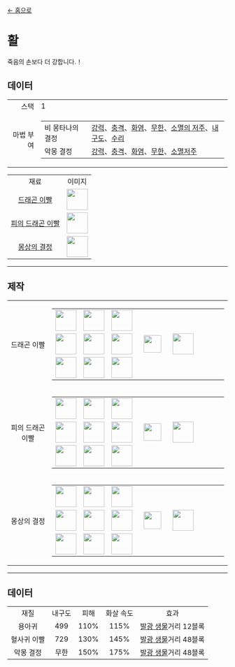 [← 홈으로](../)
# 활
죽음의 손보다 더 강합니다.！

## 데이터
<table>
    <tr><td align="end">스택</td><td>1</td></tr>
    <tr><td align="end">마법 부여</td><td>
        <table>
            <tr><td>비 몽타나의 결정</td><td><a href="https://minecraft.fandom.com/zh/wiki/강력">강력</a>、<a href="https://minecraft.fandom.com/zh/wiki/충격">충격</a>、<a href="https://minecraft.fandom.com/zh/wiki/화염">화염</a>、<a href="https://minecraft.fandom.com/zh/wiki/무한">무한</a>、<a href="https://minecraft.fandom.com/zh/wiki/소멸의_저주">소멸의 저주</a>、<a href="https://minecraft.fandom.com/zh/wiki/내구도">내구도</a>、<a href="https://minecraft.fandom.com/zh/wiki/수리">수리</a></td></tr>
            <tr><td>악몽 결정</td><td><a href="https://minecraft.fandom.com/zh/wiki/강력">강력</a>、<a href="https://minecraft.fandom.com/zh/wiki/충격">충격</a>、<a href="https://minecraft.fandom.com/zh/wiki/화염">화염</a>、<a href="https://minecraft.fandom.com/zh/wiki/무한">무한</a>、<a href="https://minecraft.fandom.com/zh/wiki/소멸저주">소멸저주</a></td></tr>
        </table>
    </td></tr>
</table>
<table>
    <tr><td align="center">재료</td><td align="center">이미지</td></tr>
    <tr><td align="center"><a href="dragon_tooth.md">드래곤 이빨</a></td><td><img src="https://i.imgur.com/OG1BKLZ.gif" height="48"/></td></tr>
    <tr><td align="center"><a href="dragon_blood_tooth.md">피의 드래곤 이빨</a></td><td><img src="https://i.imgur.com/4Nnxagh.gif" height="48"/></td></tr>
    <tr><td align="center"><a href="nightmare_crystal.md">몽상의 결정</a></td><td><img src="https://i.imgur.com/OpjZs4m.gif" height="48"/></td></tr>
</table>

---

## 제작
<table>
    <tr>
        <td align="center">드래곤 이빨</td>
        <td>
            <table>
                <tr><td><img src="https://i.imgur.com/hhnlgTn.png" width="48"/></td><td><img src="https://i.imgur.com/ZJn6ZOj.png" width="48"/></td><td><img src="https://i.imgur.com/LIPKsQF.png" width="48"/></td><td colspan="3"></td></tr>
                <tr><td><img src="https://i.imgur.com/ZJn6ZOj.png" width="48"/></td><td><img src="https://i.imgur.com/wl43BjZ.png" width="48"/></td><td><img src="https://i.imgur.com/LIPKsQF.png" width="48"/></td><td width="70" align="center"><img src="https://i.imgur.com/VE0KqIE.png" width="40"/></td><td><img src="https://i.imgur.com/McmJvMr.png" width="48"/></td><td width="70"></td></tr>
                <tr><td><img src="https://i.imgur.com/hhnlgTn.png" width="48"/></td><td><img src="https://i.imgur.com/ZJn6ZOj.png" width="48"/></td><td><img src="https://i.imgur.com/LIPKsQF.png" width="48"/></td><td colspan="3"></td></tr>
            </table>
        </td>
    </tr>
    <tr>
        <td align="center">피의 드래곤 이빨</td>
        <td>
            <table>
                <tr><td><img src="https://i.imgur.com/IWZz8YM.png" width="48"/></td><td><img src="https://i.imgur.com/DWX8hfU.png" width="48"/></td><td><img src="https://i.imgur.com/LIPKsQF.png" width="48"/></td><td colspan="3"></td></tr>
                <tr><td><img src="https://i.imgur.com/DWX8hfU.png" width="48"/></td><td><img src="https://i.imgur.com/wl43BjZ.png" width="48"/></td><td><img src="https://i.imgur.com/LIPKsQF.png" width="48"/></td><td width="70" align="center"><img src="https://i.imgur.com/VE0KqIE.png" width="40"/></td><td><img src="https://i.imgur.com/etdRtZf.png" width="48"/></td><td width="70"></td></tr>
                <tr><td><img src="https://i.imgur.com/IWZz8YM.png" width="48"/></td><td><img src="https://i.imgur.com/DWX8hfU.png" width="48"/></td><td><img src="https://i.imgur.com/LIPKsQF.png" width="48"/></td><td colspan="3"></td></tr>
            </table>
        </td>
    </tr>
    <tr>
        <td align="center">몽상의 결정</td>
        <td>
            <table>
                <tr><td><img src="https://i.imgur.com/DWX8hfU.png" width="48"/></td><td><img src="https://i.imgur.com/pivPa8U.png" width="48"/></td><td><img src="https://i.imgur.com/LIPKsQF.png" width="48"/></td><td colspan="3"></td></tr>
                <tr><td><img src="https://i.imgur.com/pivPa8U.png" width="48"/></td><td><img src="https://i.imgur.com/wl43BjZ.png" width="48"/></td><td><img src="https://i.imgur.com/LIPKsQF.png" width="48"/></td><td width="70" align="center"><img src="https://i.imgur.com/VE0KqIE.png" width="40"/></td><td><img src="https://i.imgur.com/KOnCguK.png" width="48"/></td><td width="70"></td></tr>
                <tr><td><img src="https://i.imgur.com/DWX8hfU.png" width="48"/></td><td><img src="https://i.imgur.com/pivPa8U.png" width="48"/></td><td><img src="https://i.imgur.com/LIPKsQF.png" width="48"/></td><td colspan="3"></td></tr>
            </table>
        </td>
    </tr>
</table>

---

## 데이터

<table>
    <tr><td align="center">재질</td><td align="center">내구도</td><td align="center">피해</td><td align="center">화살 속도</td><td align="center">효과</td></tr>
    <tr><td align="center">용아귀</td><td align="center">499</td><td align="center">110%</td><td align="center">115%</td><td><a href="../feature/entity_glowing.md">발광 생물</a>거리 12블록</td></tr>
    <tr><td align="center">혈사귀 이빨</td><td align="center">729</td><td align="center">130%</td><td align="center">145%</td><td><a href="../feature/entity_glowing.md">발광 생물</a>거리 48블록</td></tr>
    <tr><td align="center">악몽 결정</td><td align="center">무한</td><td align="center">150%</td><td align="center">175%</td><td><a href="../feature/entity_glowing.md">발광 생물</a>거리 48블록</td></tr>
</table>
